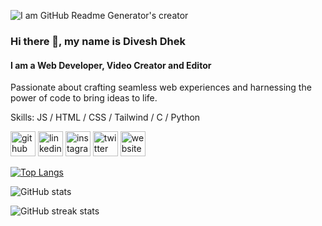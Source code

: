 ![I am GitHub Readme Generator's creator](https://pbs.twimg.com/profile_banners/1574566236016758784/1691845163/1080x360)
### Hi there 👋, my name is Divesh Dhek
#### I am a Web Developer, Video Creator and Editor

Passionate about crafting seamless web experiences and harnessing the power of code to bring ideas to life.

Skills: JS / HTML / CSS / Tailwind / C / Python



[<img src='https://cdn.jsdelivr.net/npm/simple-icons@3.0.1/icons/github.svg' alt='github' height='40'>](https://github.com/diveshnew)  [<img src='https://cdn.jsdelivr.net/npm/simple-icons@3.0.1/icons/linkedin.svg' alt='linkedin' height='40'>](https://https://www.linkedin.com/in/divesh-dhek-042a90256)  [<img src='https://cdn.jsdelivr.net/npm/simple-icons@3.0.1/icons/instagram.svg' alt='instagram' height='40'>](https://www.instagram.com/diveshdhek/)  [<img src='https://cdn.jsdelivr.net/npm/simple-icons@3.0.1/icons/twitter.svg' alt='twitter' height='40'>](https://twitter.com/Diveshdhek)  [<img src='https://cdn.jsdelivr.net/npm/simple-icons@3.0.1/icons/icloud.svg' alt='website' height='40'>](https://diveshnew.github.io/Personal-Website/)  

[![Top Langs](https://github-readme-stats.vercel.app/api/top-langs/?username=diveshnew)](https://github.com/anuraghazra/github-readme-stats)

![GitHub stats](https://github-readme-stats.vercel.app/api?username=diveshnew&show_icons=true)  

![GitHub streak stats](https://streak-stats.demolab.com/?user=diveshnew)  

